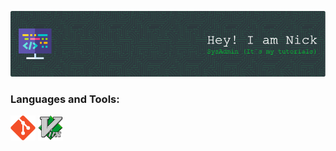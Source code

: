 ![Header](./img/github-nickgud-header-image.png)
<!---
- 👋 Hi, I’m @nickgud
- 👀 I’m interested in ...
- 🌱 I’m currently learning ...
- 💞️ I’m looking to collaborate on ...
- 📫 How to reach me ...
- 😄 Pronouns: ...
- ⚡ Fun fact: ...


nickgud/nickgud is a ✨ special ✨ repository because its `README.md` (this file) appears on your GitHub profile.
You can click the Preview link to take a look at your changes.
--->
[//]: # (<h3 align="left">Connect with me:</h3>)
[//]: # (<p align="left">)
[//]: # (<a href="your link" target="blank"><img align="center" src="https://cdn.jsdelivr.net/npm/simple-icons@3.0.1/icons/twitter.svg" alt="" height="30" width="40" /></a>)
[//]: # (<a href="your link" target="blank"><img align="center" src="https://cdn.jsdelivr.net/npm/simple-icons@3.0.1/icons/instagram.svg" alt="" height="30" width="40" /></a>)
[//]: # (</p>)
<h3 align="left">Languages and Tools:</h3>
<p align="left">
   <a href="https://git-scm.com/" target="_blank"><img src="./img/git-plain.svg" alt="git" width="40" height="40" /></a>
   <a href="https://www.vim.org/" target="_blank"><img src="./img/vim-original.svg" alt="vim" width="40" height="40" /></a>
   </p>
